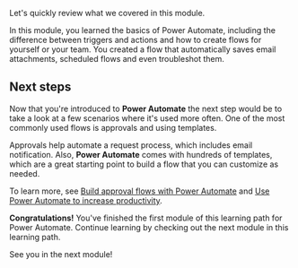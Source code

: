 Let's quickly review what we covered in this module.

In this module, you learned the basics of Power Automate, including the difference between triggers and actions and how to create flows for yourself or your team. You created a flow that automatically saves email attachments, scheduled flows and even troubleshot them.

## Next steps
Now that you're introduced to **Power Automate** the next step would be to take a look at a few scenarios where it's used more often. One of the most commonly used flows is approvals and using templates. 

Approvals help automate a request process, which includes email notification. Also, **Power Automate** comes with hundreds of templates, which are a great starting point to build a flow that you can customize as needed.

To learn more, see [Build approval flows with Power Automate](/training/modules/build-approval-flows/?azure-portal=true) and [Use Power Automate to increase productivity](/training/modules/use-power-automate-increase-productivity/?azure-portal=true).

**Congratulations!** You've finished the first module of this learning path for Power Automate. Continue learning by checking out the next module in this learning path.

See you in the next module!
